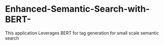 # Enhanced-Semantic-Search-with-BERT-
This application Leverages BERT for tag generation for small scale semantic search
